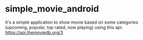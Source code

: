 # simple_movie_android
It's a simple application to show movie based on some categories (upcoming, popular, top rated, now playing) using this api: https://api.themoviedb.org/3
